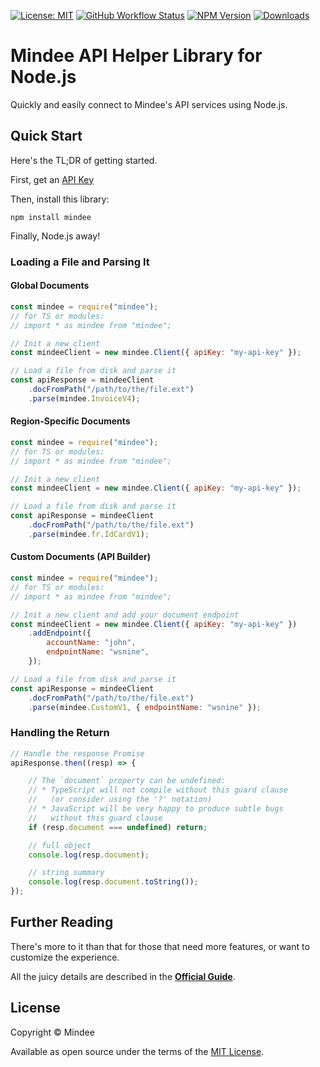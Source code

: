 [![License: MIT](https://img.shields.io/github/license/mindee/mindee-api-nodejs)](https://opensource.org/licenses/MIT)
[![GitHub Workflow Status](https://img.shields.io/github/actions/workflow/status/mindee/mindee-api-nodejs/test.yml)](https://github.com/mindee/mindee-api-nodejs)
[![NPM Version](https://img.shields.io/npm/v/mindee)](https://www.npmjs.com/package/mindee)
[![Downloads](https://img.shields.io/npm/dm/mindee)](https://www.npmjs.com/package/mindee)

# Mindee API Helper Library for Node.js
Quickly and easily connect to Mindee's API services using Node.js.

## Quick Start
Here's the TL;DR of getting started.

First, get an [API Key](https://developers.mindee.com/docs/create-api-key)

Then, install this library:
```shell
npm install mindee
```

Finally, Node.js away!

### Loading a File and Parsing It

#### Global Documents
```js
const mindee = require("mindee");
// for TS or modules:
// import * as mindee from "mindee";

// Init a new client
const mindeeClient = new mindee.Client({ apiKey: "my-api-key" });

// Load a file from disk and parse it
const apiResponse = mindeeClient
    .docFromPath("/path/to/the/file.ext")
    .parse(mindee.InvoiceV4);
```

#### Region-Specific Documents
```js
const mindee = require("mindee");
// for TS or modules:
// import * as mindee from "mindee";

// Init a new client
const mindeeClient = new mindee.Client({ apiKey: "my-api-key" });

// Load a file from disk and parse it
const apiResponse = mindeeClient
    .docFromPath("/path/to/the/file.ext")
    .parse(mindee.fr.IdCardV1);
```

#### Custom Documents (API Builder)
```js
const mindee = require("mindee");
// for TS or modules:
// import * as mindee from "mindee";

// Init a new client and add your document endpoint
const mindeeClient = new mindee.Client({ apiKey: "my-api-key" })
    .addEndpoint({
        accountName: "john",
        endpointName: "wsnine",
    });

// Load a file from disk and parse it
const apiResponse = mindeeClient
    .docFromPath("/path/to/the/file.ext")
    .parse(mindee.CustomV1, { endpointName: "wsnine" });
```

### Handling the Return
```js
// Handle the response Promise
apiResponse.then((resp) => {

    // The `document` property can be undefined:
    // * TypeScript will not compile without this guard clause
    //   (or consider using the '?' notation)
    // * JavaScript will be very happy to produce subtle bugs
    //   without this guard clause
    if (resp.document === undefined) return;

    // full object
    console.log(resp.document);

    // string summary
    console.log(resp.document.toString());
});
```

## Further Reading
There's more to it than that for those that need more features, or want to
customize the experience.

All the juicy details are described in the
**[Official Guide](https://developers.mindee.com/docs/nodejs-sdk)**.

## License
Copyright © Mindee

Available as open source under the terms of the [MIT License](https://opensource.org/licenses/MIT).
